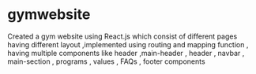 # gymwebsite
Created a gym website using React.js which consist of different pages having different layout ,implemented using routing and mapping function , having multiple components like header ,main-header , header , navbar , main-section , programs , values , FAQs , footer components 

